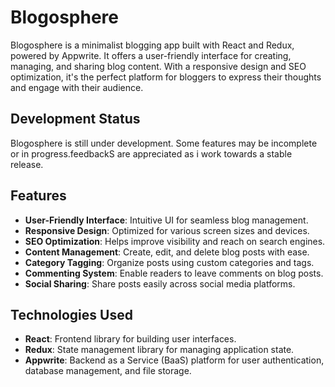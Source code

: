 # Blogosphere

Blogosphere is a minimalist blogging app built with React and Redux, powered by Appwrite. It offers a user-friendly interface for creating, managing, and sharing blog content. With a responsive design and SEO optimization, it's the perfect platform for bloggers to express their thoughts and engage with their audience.

## Development Status

Blogosphere is still under development. Some features may be incomplete or in progress.feedbackS are appreciated as i work towards a stable release.

## Features

- **User-Friendly Interface**: Intuitive UI for seamless blog management.
- **Responsive Design**: Optimized for various screen sizes and devices.
- **SEO Optimization**: Helps improve visibility and reach on search engines.
- **Content Management**: Create, edit, and delete blog posts with ease.
- **Category Tagging**: Organize posts using custom categories and tags.
- **Commenting System**: Enable readers to leave comments on blog posts.
- **Social Sharing**: Share posts easily across social media platforms.

## Technologies Used

- **React**: Frontend library for building user interfaces.
- **Redux**: State management library for managing application state.
- **Appwrite**: Backend as a Service (BaaS) platform for user authentication, database management, and file storage.

